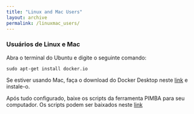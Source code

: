 ```yaml
---
title: "Linux and Mac Users"
layout: archive
permalink: /linuxmac_users/
---  
```


### Usuários de Linux e Mac

Abra o terminal do Ubuntu e digite o seguinte comando:

```console
sudo apt-get install docker.io
```

Se estiver usando Mac, faça o download do Docker Desktop neste [link](https://desktop.docker.com/mac/main/arm64/Docker.dmg) e instale-o.

Após tudo configurado, baixe os scripts da ferramenta PIMBA para seu computador. Os scripts podem ser baixados neste [link](https://github.com/reinator/pimba/tree/main)

